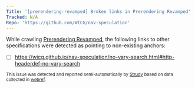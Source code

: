 ```yaml
---
Title: '[prerendering-revamped] Broken links in Prerendering Revamped'
Tracked: N/A
Repo: 'https://github.com/WICG/nav-speculation'
---
```


While crawling [Prerendering Revamped](https://wicg.github.io/nav-speculation/prerendering.html), the following links to other specifications were detected as pointing to non-existing anchors:
* [ ] https://wicg.github.io/nav-speculation/no-vary-search.html#http-headerdef-no-vary-search

<sub>This issue was detected and reported semi-automatically by [Strudy](https://github.com/w3c/strudy/) based on data collected in [webref](https://github.com/w3c/webref/).</sub>
